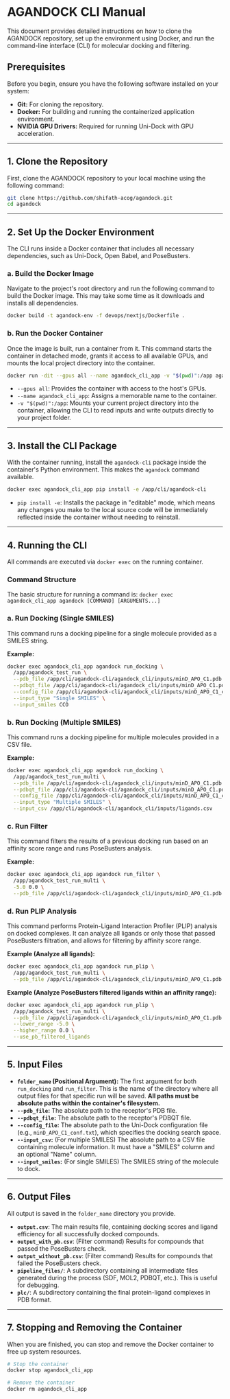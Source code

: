 # AGANDOCK CLI Manual

This document provides detailed instructions on how to clone the AGANDOCK repository, set up the environment using Docker, and run the command-line interface (CLI) for molecular docking and filtering.

## Prerequisites

Before you begin, ensure you have the following software installed on your system:
- **Git:** For cloning the repository.
- **Docker:** For building and running the containerized application environment.
- **NVIDIA GPU Drivers:** Required for running Uni-Dock with GPU acceleration.

---

## 1. Clone the Repository

First, clone the AGANDOCK repository to your local machine using the following command:

```bash
git clone https://github.com/shifath-acog/agandock.git
cd agandock
```

---

## 2. Set Up the Docker Environment

The CLI runs inside a Docker container that includes all necessary dependencies, such as Uni-Dock, Open Babel, and PoseBusters.

### a. Build the Docker Image

Navigate to the project's root directory and run the following command to build the Docker image. This may take some time as it downloads and installs all dependencies.

```bash
docker build -t agandock-env -f devops/nextjs/Dockerfile .
```

### b. Run the Docker Container

Once the image is built, run a container from it. This command starts the container in detached mode, grants it access to all available GPUs, and mounts the local project directory into the container.

```bash
docker run -dit --gpus all --name agandock_cli_app -v "$(pwd)":/app agandock-env
```
- `--gpus all`: Provides the container with access to the host's GPUs.
- `--name agandock_cli_app`: Assigns a memorable name to the container.
- `-v "$(pwd)":/app`: Mounts your current project directory into the container, allowing the CLI to read inputs and write outputs directly to your project folder.

---

## 3. Install the CLI Package

With the container running, install the `agandock-cli` package inside the container's Python environment. This makes the `agandock` command available.

```bash
docker exec agandock_cli_app pip install -e /app/cli/agandock-cli
```
- `pip install -e`: Installs the package in "editable" mode, which means any changes you make to the local source code will be immediately reflected inside the container without needing to reinstall.

---

## 4. Running the CLI

All commands are executed via `docker exec` on the running container.

### Command Structure

The basic structure for running a command is:
`docker exec agandock_cli_app agandock [COMMAND] [ARGUMENTS...]`

### a. Run Docking (Single SMILES)

This command runs a docking pipeline for a single molecule provided as a SMILES string.

**Example:**
```bash
docker exec agandock_cli_app agandock run_docking \
  /app/agandock_test_run \
  --pdb_file /app/cli/agandock-cli/agandock_cli/inputs/minD_APO_C1.pdb \
  --pdbqt_file /app/cli/agandock-cli/agandock_cli/inputs/minD_APO_C1.pdbqt \
  --config_file /app/cli/agandock-cli/agandock_cli/inputs/minD_APO_C1_conf.txt \
  --input_type "Single SMILES" \
  --input_smiles CCO
```

### b. Run Docking (Multiple SMILES)

This command runs a docking pipeline for multiple molecules provided in a CSV file.

**Example:**
```bash
docker exec agandock_cli_app agandock run_docking \
  /app/agandock_test_run_multi \
  --pdb_file /app/cli/agandock-cli/agandock_cli/inputs/minD_APO_C1.pdb \
  --pdbqt_file /app/cli/agandock-cli/agandock_cli/inputs/minD_APO_C1.pdbqt \
  --config_file /app/cli/agandock-cli/agandock_cli/inputs/minD_APO_C1_conf.txt \
  --input_type "Multiple SMILES" \
  --input_csv /app/cli/agandock-cli/agandock_cli/inputs/ligands.csv
```

### c. Run Filter

This command filters the results of a previous docking run based on an affinity score range and runs PoseBusters analysis.

**Example:**
```bash
docker exec agandock_cli_app agandock run_filter \
  /app/agandock_test_run_multi \
  -5.0 0.0 \
  --pdb_file /app/cli/agandock-cli/agandock_cli/inputs/minD_APO_C1.pdb
```

### d. Run PLIP Analysis

This command performs Protein-Ligand Interaction Profiler (PLIP) analysis on docked complexes. It can analyze all ligands or only those that passed PoseBusters filtration, and allows for filtering by affinity score range.

**Example (Analyze all ligands):**
```bash
docker exec agandock_cli_app agandock run_plip \
  /app/agandock_test_run_multi \
  --pdb_file /app/cli/agandock-cli/agandock_cli/inputs/minD_APO_C1.pdb
```

**Example (Analyze PoseBusters filtered ligands within an affinity range):**
```bash
docker exec agandock_cli_app agandock run_plip \
  /app/agandock_test_run_multi \
  --pdb_file /app/cli/agandock-cli/agandock_cli/inputs/minD_APO_C1.pdb \
  --lower_range -5.0 \
  --higher_range 0.0 \
  --use_pb_filtered_ligands
```

---


## 5. Input Files

- **`folder_name` (Positional Argument):** The first argument for both `run_docking` and `run_filter`. This is the name of the directory where all output files for that specific run will be saved. **All paths must be absolute paths within the container's filesystem.**
- **`--pdb_file`:** The absolute path to the receptor's PDB file.
- **`--pdbqt_file`:** The absolute path to the receptor's PDBQT file.
- **`--config_file`:** The absolute path to the Uni-Dock configuration file (e.g., `minD_APO_C1_conf.txt`), which specifies the docking search space.
- **`--input_csv`:** (For multiple SMILES) The absolute path to a CSV file containing molecule information. It must have a "SMILES" column and an optional "Name" column.
- **`--input_smiles`:** (For single SMILES) The SMILES string of the molecule to dock.

---

## 6. Output Files

All output is saved in the `folder_name` directory you provide.

- **`output.csv`**: The main results file, containing docking scores and ligand efficiency for all successfully docked compounds.
- **`output_with_pb.csv`**: (Filter command) Results for compounds that passed the PoseBusters check.
- **`output_without_pb.csv`**: (Filter command) Results for compounds that failed the PoseBusters check.
- **`pipeline_files/`**: A subdirectory containing all intermediate files generated during the process (SDF, MOL2, PDBQT, etc.). This is useful for debugging.
- **`plc/`**: A subdirectory containing the final protein-ligand complexes in PDB format.

---

## 7. Stopping and Removing the Container

When you are finished, you can stop and remove the Docker container to free up system resources.

```bash
# Stop the container
docker stop agandock_cli_app

# Remove the container
docker rm agandock_cli_app
```
